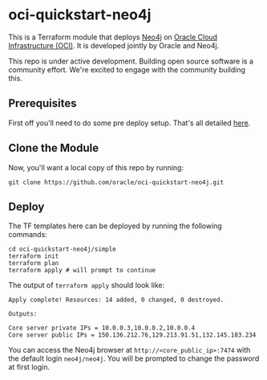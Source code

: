 # oci-quickstart-neo4j

This is a Terraform module that deploys [Neo4j](https://neo4j.com/product/) on [Oracle Cloud Infrastructure (OCI)](https://cloud.oracle.com/en_US/cloud-infrastructure).  It is developed jointly by Oracle and Neo4j.

This repo is under active development.  Building open source software is a community effort.  We're excited to engage with the community building this.

## Prerequisites
First off you'll need to do some pre deploy setup.  That's all detailed [here](https://github.com/oracle/oci-quickstart-prerequisites).

## Clone the Module
Now, you'll want a local copy of this repo by running:

    git clone https://github.com/oracle/oci-quickstart-neo4j.git

## Deploy
The TF templates here can be deployed by running the following commands:
```
cd oci-quickstart-neo4j/simple
terraform init
terraform plan
terraform apply # will prompt to continue
```

The output of `terraform apply` should look like:
```
Apply complete! Resources: 14 added, 0 changed, 0 destroyed.

Outputs:

Core server private IPs = 10.0.0.3,10.0.0.2,10.0.0.4
Core server public IPs = 150.136.212.76,129.213.91.51,132.145.183.234
```

You can access the Neo4j browser at `http://<core_public_ip>:7474` with the default login `neo4j/neo4j`. You will be prompted to change the password at first login.
